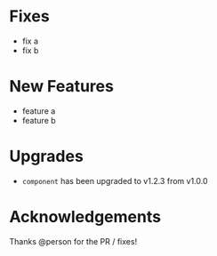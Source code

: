 # Fixes
- fix a
- fix b

# New Features
- feature a
- feature b

# Upgrades

- `component` has been upgraded to v1.2.3 from v1.0.0

# Acknowledgements

Thanks @person for the PR / fixes!
